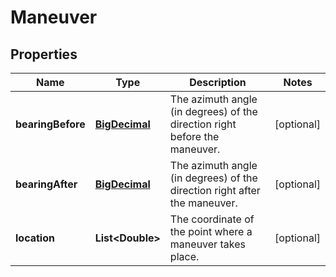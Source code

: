 
# Maneuver

## Properties
Name | Type | Description | Notes
------------ | ------------- | ------------- | -------------
**bearingBefore** | [**BigDecimal**](BigDecimal.md) | The azimuth angle (in degrees) of the direction right before the maneuver. |  [optional]
**bearingAfter** | [**BigDecimal**](BigDecimal.md) | The azimuth angle (in degrees) of the direction right after the maneuver. |  [optional]
**location** | **List&lt;Double&gt;** | The coordinate of the point where a maneuver takes place. |  [optional]



